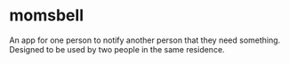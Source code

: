 # momsbell
An app for one person to notify another person that they need something. Designed to be used by two people in the same residence.

